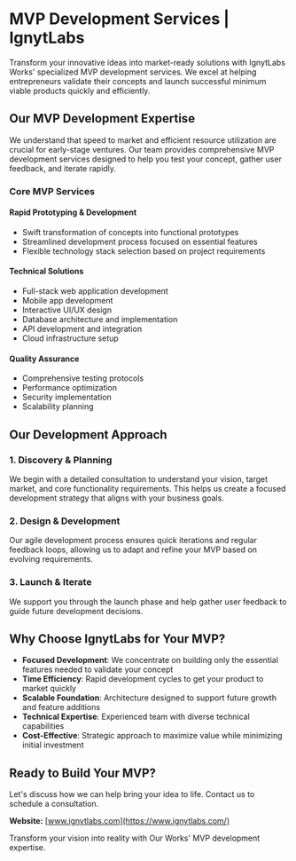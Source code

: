 # MVP Development Services | IgnytLabs

Transform your innovative ideas into market-ready solutions with IgnytLabs Works' specialized MVP development services. We excel at helping entrepreneurs validate their concepts and launch successful minimum viable products quickly and efficiently.

## Our MVP Development Expertise

We understand that speed to market and efficient resource utilization are crucial for early-stage ventures. Our team provides comprehensive MVP development services designed to help you test your concept, gather user feedback, and iterate rapidly.

### Core MVP Services

#### Rapid Prototyping & Development
- Swift transformation of concepts into functional prototypes
- Streamlined development process focused on essential features
- Flexible technology stack selection based on project requirements

#### Technical Solutions
- Full-stack web application development
- Mobile app development
- Interactive UI/UX design
- Database architecture and implementation
- API development and integration
- Cloud infrastructure setup

#### Quality Assurance
- Comprehensive testing protocols
- Performance optimization
- Security implementation
- Scalability planning

## Our Development Approach

### 1. Discovery & Planning
We begin with a detailed consultation to understand your vision, target market, and core functionality requirements. This helps us create a focused development strategy that aligns with your business goals.

### 2. Design & Development
Our agile development process ensures quick iterations and regular feedback loops, allowing us to adapt and refine your MVP based on evolving requirements.

### 3. Launch & Iterate
We support you through the launch phase and help gather user feedback to guide future development decisions.

## Why Choose IgnytLabs for Your MVP?

- **Focused Development**: We concentrate on building only the essential features needed to validate your concept
- **Time Efficiency**: Rapid development cycles to get your product to market quickly
- **Scalable Foundation**: Architecture designed to support future growth and feature additions
- **Technical Expertise**: Experienced team with diverse technical capabilities
- **Cost-Effective**: Strategic approach to maximize value while minimizing initial investment

## Ready to Build Your MVP?

Let's discuss how we can help bring your idea to life. Contact us to schedule a consultation.
 
**Website:** [www.ignytlabs.com](https://www.ignytlabs.com/)

Transform your vision into reality with Our Works' MVP development expertise.
